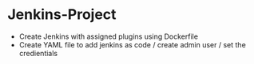 # Jenkins-Project

* Create Jenkins with assigned plugins using Dockerfile
* Create YAML file to add jenkins as code / create admin user / set the credientials 
